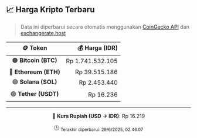 

<!-- HARGA_KRIPTO -->
## 📈 Harga Kripto Terbaru

> Data ini diperbarui secara otomatis menggunakan [CoinGecko API](https://www.coingecko.com/) dan [exchangerate.host](https://exchangerate.host/)

<div align="center">

| 🪙 Token | 💰 Harga (IDR) |
|:------:|---------------:|
| 🟠 **Bitcoin (BTC)**   | Rp 1.741.532.105 |
| 🔵 **Ethereum (ETH)**  | Rp 39.515.186 |
| 🟣 **Solana (SOL)**    | Rp 2.453.440 |
| 🟢 **Tether (USDT)**   | Rp 16.236 |

---

💱 **Kurs Rupiah (USD → IDR)**: Rp 16.219

🕒 <sub>Terakhir diperbarui: 29/6/2025, 02.46.07</sub>

</div>
<!-- /HARGA_KRIPTO -->